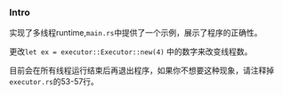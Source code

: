 ### Intro

实现了多线程runtime,`main.rs`中提供了一个示例，展示了程序的正确性。

更改`let ex = executor::Executor::new(4)` 中的数字来改变线程数。

目前会在所有线程运行结束后再退出程序，如果你不想要这种现象，请注释掉`executor.rs`的53-57行。